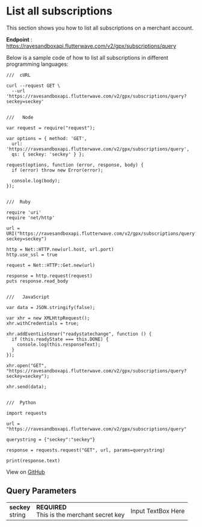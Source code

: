 # List all subscriptions

This section shows you how to list all subscriptions on a merchant account.

**Endpoint** :   https://ravesandboxapi.flutterwave.com/v2/gpx/subscriptions/query

Below is a sample code of how to list all subscriptions in different programming languages:

```
///  cURL

curl --request GET \
  --url 'https://ravesandboxapi.flutterwave.com/v2/gpx/subscriptions/query?seckey=seckey'
 
 
///   Node

var request = require("request");

var options = { method: 'GET',
  url: 'https://ravesandboxapi.flutterwave.com/v2/gpx/subscriptions/query',
  qs: { seckey: 'seckey' } };

request(options, function (error, response, body) {
  if (error) throw new Error(error);

  console.log(body);
});


///  Ruby

require 'uri'
require 'net/http'

url = URI("https://ravesandboxapi.flutterwave.com/v2/gpx/subscriptions/query?seckey=seckey")

http = Net::HTTP.new(url.host, url.port)
http.use_ssl = true

request = Net::HTTP::Get.new(url)

response = http.request(request)
puts response.read_body


///   JavaScript

var data = JSON.stringify(false);

var xhr = new XMLHttpRequest();
xhr.withCredentials = true;

xhr.addEventListener("readystatechange", function () {
  if (this.readyState === this.DONE) {
    console.log(this.responseText);
  }
});

xhr.open("GET", "https://ravesandboxapi.flutterwave.com/v2/gpx/subscriptions/query?seckey=seckey");

xhr.send(data);


///  Python

import requests

url = "https://ravesandboxapi.flutterwave.com/v2/gpx/subscriptions/query"

querystring = {"seckey":"seckey"}

response = requests.request("GET", url, params=querystring)

print(response.text)
```

View on [GitHub](https://gist.github.com/fullstackmafia/3ad31c0a5158bd43d26802d69d26d2b4)

## Query Parameters
| 				| 												   | 					|
| ------------- | ------------------------------------------------ | ------------------ |
| **seckey** <br /> string | **REQUIRED** <br /> This is the merchant secret key | Input TextBox Here |

